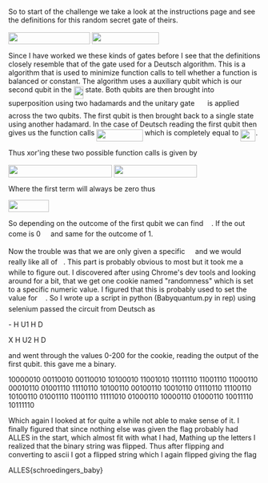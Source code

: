 So to start of the challenge we take a look at the instructions page and
see the definitions for this random secret gate of theirs.

<img src="/2019/ALLESCTF/tex/166ec9a8fa1d0703dd6161f0c1fabafb.svg?invert_in_darkmode&sanitize=true" align=middle width=163.18329224999997pt height=24.65753399999998pt/>

<img src="/2019/ALLESCTF/tex/9e8514ae528c0c828aea8603bce5e0a1.svg?invert_in_darkmode&sanitize=true" align=middle width=133.61367855pt height=24.65753399999998pt/>

Since I have worked we these kinds of gates before I see that the definitions
closely resemble that of the gate used for a Deutsch algorithm.
This is a algorithm that is used to minimize function calls to tell
whether a function is balanced or constant. The algorithm uses a auxiliary
qubit which is our second qubit in the <img src="/2019/ALLESCTF/tex/ec2376fb49efb4243a3f5d76fe720bbb.svg?invert_in_darkmode&sanitize=true" align=middle width=19.178149649999988pt height=24.65753399999998pt/> state. Both qubits are then brought
into superposition using two hadamards and the unitary gate <img src="/2019/ALLESCTF/tex/f30c6bdebe1ddebdec6bb56fee7a3364.svg?invert_in_darkmode&sanitize=true" align=middle width=17.68118549999999pt height=22.465723500000017pt/> is applied across the two
qubits. The first qubit is then brought back to a single state using another hadamard.
In the case of Deutsch reading the first qubit then gives us the function calls
<img src="/2019/ALLESCTF/tex/31a6bef948c533616d360da71a62ac2a.svg?invert_in_darkmode&sanitize=true" align=middle width=92.69424285pt height=24.65753399999998pt/> which is completely equal to <img src="/2019/ALLESCTF/tex/c73b6615f0c7bd519371e439b4efff6d.svg?invert_in_darkmode&sanitize=true" align=middle width=30.05337719999999pt height=24.65753399999998pt/>.

Thus xor'ing these two possible function calls is given by

<img src="/2019/ALLESCTF/tex/70c04e97552b8950725615a8c02fc4b8.svg?invert_in_darkmode&sanitize=true" align=middle width=206.59578059999996pt height=24.65753399999998pt/>

<img src="/2019/ALLESCTF/tex/0fd22aefb18e071e1162d7d79754c301.svg?invert_in_darkmode&sanitize=true" align=middle width=166.08222179999999pt height=24.65753399999998pt/>

Where the first term will always be zero thus

<img src="/2019/ALLESCTF/tex/95397cbaab58b38a581647f951865244.svg?invert_in_darkmode&sanitize=true" align=middle width=80.75801414999998pt height=24.65753399999998pt/>

So depending on the outcome of the first qubit we can find <img src="/2019/ALLESCTF/tex/4fa3ac8fe93c68be3fe7ab53bdeb2efa.svg?invert_in_darkmode&sanitize=true" align=middle width=12.35637809999999pt height=14.15524440000002pt/>. If the out come is
0 <img src="/2019/ALLESCTF/tex/4fa3ac8fe93c68be3fe7ab53bdeb2efa.svg?invert_in_darkmode&sanitize=true" align=middle width=12.35637809999999pt height=14.15524440000002pt/> and same for the outcome of 1.

Now the trouble was that we are only given a specific <img src="/2019/ALLESCTF/tex/4fa3ac8fe93c68be3fe7ab53bdeb2efa.svg?invert_in_darkmode&sanitize=true" align=middle width=12.35637809999999pt height=14.15524440000002pt/> and we would really like all of <img src="/2019/ALLESCTF/tex/6f9bad7347b91ceebebd3ad7e6f6f2d1.svg?invert_in_darkmode&sanitize=true" align=middle width=7.7054801999999905pt height=14.15524440000002pt/>.
This part is probably obvious to most but it took me a while to figure out. I discovered after
using Chrome's dev tools and looking around for a bit, that we get one cookie named "randomness"
which is set to a specific numeric value. I figured that this is probably used to set the value
for <img src="/2019/ALLESCTF/tex/4fa3ac8fe93c68be3fe7ab53bdeb2efa.svg?invert_in_darkmode&sanitize=true" align=middle width=12.35637809999999pt height=14.15524440000002pt/>. So I wrote up a script in python (Babyquantum.py in rep) using selenium passed the circuit from Deutsch as

\- H U1 H D

X H U2 H D

and went through the values 0-200 for the cookie, reading the output of the first qubit.
this gave me a binary.

10000010 00110010 00110010 10100010 11001010 11011110
11001110 11000110 00010110 01001110 11110110 10100110
00100110 10010110 01110110 11100110 10100110 01001110
11001110 11111010 01000110 10000110 01000110 10011110
10111110

Which again I looked at for quite a while not able to make sense of it.
I finally figured that since nothing else was given the flag probably had
ALLES in the start, which almost fit with what I had, Mathing up the letters
I realized that the binary string was flipped. Thus after flipping and converting
to ascii I got a flipped string which I again flipped giving the flag

ALLES{schroedingers_baby}
